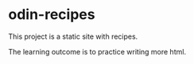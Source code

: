 # odin-recipes
This project is a static site with recipes.

The learning outcome is to practice writing more html.